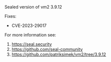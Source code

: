 Sealed version of vm2 3.9.12

Fixes:
- CVE-2023-29017

For more information see:
  1. https://seal.security
  2. https://github.com/seal-community
  3. https://github.com/patriksimek/vm2/tree/3.9.12
